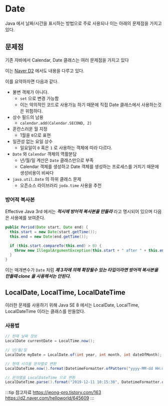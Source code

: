 # Date

Java 에서 날짜/시간을 표시하는 방법으로 주로 사용되나 이는 아래의 문제점을 가지고 있다.

## 문제점

기존 자바에서 Calendar, Date 클래스는 여러 문제점을 가지고 있다

이는 [Naver D2](https://d2.naver.com/helloworld/645609) 에서도 내용을 다루고 있다.

이를 요약하자면 다음과 같다.

* 불변 객체가 아니다.
  * `set` 으로 변경 가능함
  * 이는 악의적인 코드로 사용가능 하기 때문에 직접 Date 클래스에서 사용하는것은 위험하다.
* 상수 필드의 남용
  * `calendar.add(Calendar.SECOND, 2)`
* 혼란스러운 월 지정
  * 1월을 `0`으로 표현
* 일관성 없는 요일 상수
  * 일요일이 `0` 혹은 `1` 로 사용하는 객체에 따라 다르다.
* `Date` 와 `Calendar` 객체의 역활분담
  * 년/월/일 계산은 `Date` 클래스만으로 부족
  * Calendar 객체를 생성하고 Date 객체를 생성하는 프로세스를 거치기 때문에 생성비용이 비싸다
* `java.util.Date` 의 하위 클래스 문제
  * 오픈소스 라이브러리 `joda.time` 사용을 추천

### 방어적 복사본

Effective Java 3rd 에서는 _**적시에 방어적 복사본을 만들라**_ 라고 명시되어 있으며 다음은 사용예를 보여준다.

```java
public Period(Date start, Date end) {
  this.start = new Date(start.getTime());
  this.end = new Date(end.getTime());

  if (this.start.compareTo(this.end) > 0) {
    throw new IllegalArgumentException(this.start + " after " + this.end);
  }
}
```

이는 매개변수가 `Date` 처럼 _**제 3자에 의해 확장될수 있는 타입이라면 방어적 복사본을 만들때 clone 을 사용해서는 안된다.**_

## LocalDate, LocalTime, LocalDateTime <Badge text="Java SE 1.8+"/>

이러한 문제를 사용하기 위해 Java SE 8 에서는 LocalDate, LocalTime, LocalDateTime 이라는 클래스를 만들었다.

### 사용법

```java
// 현재 날짜 정보
LocalDate currentDate = LocalTime.now();

// 년/월/일
LocalDate myDate = LocalDate.of(int year, int month, int dateOfMonth);
```

```java
// 현재 시각을 문자열로 변환
LocalDateTime.now().format(DatetimeFormatter.ofPattern("yyyy-MM-dd HH:mm:ss"));

// 문자열을 LocalDateTime 으로 변환
LocalDateTime.parse().format("2019-12-11 10:15:30", DatetimeFormatter.ofPattern("yyyy-MM-dd HH:mm:ss"));

```

:::tip 참고자료
<https://jeong-pro.tistory.com/163>  
<https://d2.naver.com/helloworld/645609>
:::
